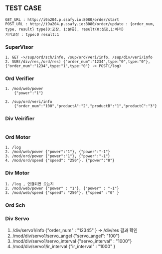 ## TEST CASE
```
GET_URL : http://i9a204.p.ssafy.io:8080/order/start
POST_URL : http://i9a204.p.ssafy.io:8080/order/update : {order_num, type, result} type(0:포장, 1:분류), result(0:성공,1:에러)
기기고장 : type:0 result:1
```

### SuperVisor 
```
1. GET ->/sup/ord/sch/info, /sup/ord/veri/info, /sup/div/veri/info
2. SUB(/div/res,/ord/res) {"order_num":"1234",type:"0",type:"0"},{"order_num":"1234",type:"1",type:"0"} -> POST(/log)
```

### Ord Verifier
```
1. /mod/web/power
    {"power":"1"}

2. /sup/ord/veri/info
    {"order_num":"100","productA":"2","productB":"1","productC":"3"}

```

### Div Veirifier
```

```

### Ord Motor
```
1. /log
2. /mod/web/power {"power":"1"}, {"power":"-1"}
3. /mod/ord/power {"power":"1"}, {"power":"-1"}
4. /mod/ord/speed {"speed": "250"}, {"power":"0"}
```

### Div Motor
```
1. /log , 연결되면 오는지
2. /mod/web/power {"power" : "1"}, {"power" : "-1"}
3. /mod/web/speed {"speed": "250"}, {"speed" :"0" }

```
### Ord Sch

### Div Servo
1. /div/servo1/info {"order_num" : "12345" } -> /div/res 결과 확인
2. /mod/div/servo1/servo_angel {"servo_angel": "100"}
3. /mod/div/servo1/servo_interval {"servo_interval" : "1000"}
4. /mod/div/servo1/ir_interval {"ir_interval" : "1000" }






